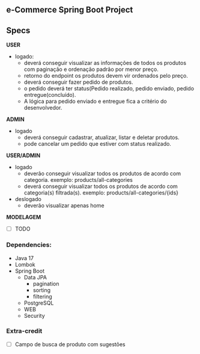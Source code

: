 ## e-Commerce Spring Boot Project

## Specs
**USER**

- logado:
  - deverá conseguir visualizar as informações de todos os produtos com paginação e ordenação padrão por menor preço.
  - retorno do endpoint os produtos devem vir ordenados pelo preço.
  - deverá conseguir fazer pedido de produtos.
  - o pedido deverá ter status(Pedido realizado, pedido enviado, pedido entregue(concluído).
  - A lógica para pedido enviado e entregue fica a critério do desenvolvedor.
  
**ADMIN**
- logado
  - deverá conseguir cadastrar, atualizar, listar e deletar produtos.
  - pode cancelar um pedido que estiver com status realizado.


**USER/ADMIN**
- logado 
  - deverão conseguir visualizar todos os produtos de acordo com categoria. exemplo: products/all-categories
  - deverá conseguir visualizar todos os produtos de acordo com categoria(s) filtrada(s). exemplo: products/all-categories/{ids}
- deslogado
  - deverão visualizar apenas home

**MODELAGEM**
 - [ ] TODO
### Dependencies:
- Java 17
- Lombok
- Spring Boot
  - Data JPA
    - pagination
    - sorting
    - filtering
  - PostgreSQL
  - WEB
  - Security

### Extra-credit
- [ ] Campo de busca de produto com sugestões